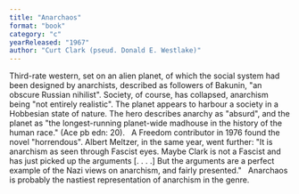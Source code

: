 ```yaml
---
title: "Anarchaos"
format: "book"
category: "c"
yearReleased: "1967"
author: "Curt Clark (pseud. Donald E. Westlake)"
---
```

Third-rate western, set on an alien planet, of which the social system had been designed by anarchists, described as followers of Bakunin, "an obscure Russian nihilist". Society, of course, has collapsed, anarchism being  "not entirely realistic". The planet appears to harbour a society in a Hobbesian state of nature. The hero describes anarchy as  "absurd", and the planet as "the longest-running planet-wide madhouse in the history of the human race." (Ace pb edn: 20).
 
A Freedom contributor in 1976 found the novel  "horrendous". Albert Meltzer, in the same year, went further: "It is anarchism  as seen through Fascist eyes. Maybe Clark is not a Fascist and has just picked  up the arguments [. . . .] But the arguments are a perfect example of the Nazi  views on anarchism, and fairly presented."
 
Anarchaos is probably the nastiest representation of anarchism in the genre.